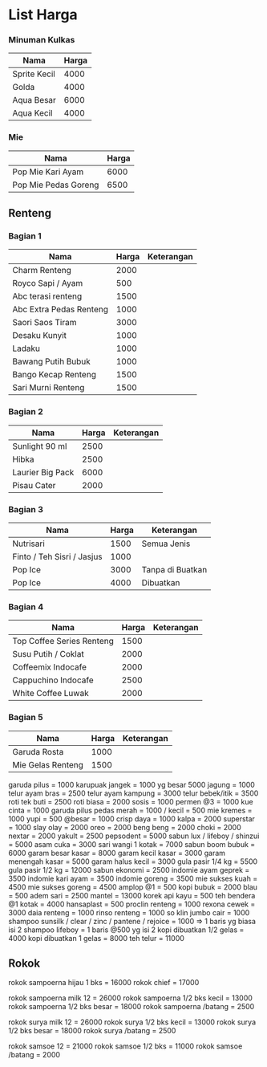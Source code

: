 # List Harga

### Minuman Kulkas
|Nama | Harga |
|------|-------|
|Sprite Kecil | 4000|
|Golda | 4000|
|Aqua Besar | 6000|
|Aqua Kecil | 4000|

### Mie
|Nama | Harga |
|------|-------|
|Pop Mie Kari Ayam | 6000 |
|Pop Mie Pedas Goreng | 6500 |

## Renteng

### Bagian 1
|Nama | Harga | Keterangan |
|------|-------|-----------|
|Charm Renteng | 2000 | |
|Royco Sapi / Ayam | 500 ||
|Abc terasi renteng | 1500 ||
|Abc Extra Pedas Renteng | 1000 ||
|Saori Saos Tiram | 3000||
|Desaku Kunyit | 1000 ||
|Ladaku | 1000 ||
|Bawang Putih Bubuk | 1000 ||
|Bango Kecap Renteng | 1500 ||
|Sari Murni Renteng | 1500 ||

### Bagian 2
|Nama | Harga | Keterangan |
|------|-------|-----------|
|Sunlight 90 ml | 2500 ||
|Hibka | 2500 ||
|Laurier Big Pack | 6000||
|Pisau Cater | 2000||


### Bagian 3
|Nama | Harga | Keterangan |
|------|-------|-----------|
|Nutrisari | 1500 |Semua Jenis|
|Finto / Teh Sisri / Jasjus | 1000 ||
|Pop Ice | 3000|Tanpa di Buatkan|
|Pop Ice | 4000|Dibuatkan|


### Bagian 4
|Nama | Harga | Keterangan |
|------|-------|-----------|
|Top Coffee Series Renteng | 1500||
|Susu Putih / Coklat | 2000 ||
|Coffeemix Indocafe | 2000 ||
|Cappuchino Indocafe | 2500 ||
|White Coffee Luwak | 2000 ||


### Bagian 5
|Nama | Harga | Keterangan |
|------|-------|-----------|
|Garuda Rosta | 1000 ||
|Mie Gelas Renteng | 1500 ||
garuda pilus = 1000
karupuak jangek = 1000 yg besar 5000
jagung = 1000
telur ayam bras = 2500
telur ayam kampung = 3000
telur bebek/itik = 3500
roti tek buti = 2500
roti biasa = 2000
sosis = 1000
permen @3 = 1000
kue cinta = 1000
garuda pilus pedas merah = 1000 / kecil = 500
mie kremes = 1000
yupi = 500 @besar = 1000
crisp daya = 1000
kalpa = 2000
superstar = 1000
slay olay = 2000
oreo = 2000
beng beng = 2000
choki = 2000
nextar = 2000
yakult = 2500
pepsodent = 5000
sabun lux / lifeboy / shinzui = 5000
asam cuka = 3000
sari wangi 1 kotak = 7000
sabun boom bubuk = 6000
garam besar kasar = 8000
garam kecil kasar = 3000
garam menengah kasar = 5000
garam halus kecil = 3000
gula pasir 1/4 kg = 5500
gula pasir 1/2 kg = 12000
sabun ekonomi = 2500
indomie ayam geprek = 3500
indomie kari ayam = 3500
indomie goreng = 3500
mie sukses kuah = 4500
mie sukses goreng = 4500
amplop @1 = 500
kopi bubuk = 2000
blau = 500
adem sari = 2500
mantel = 13000
korek api kayu = 500
teh bendera @1 kotak = 4000
hansaplast = 500
proclin renteng = 1000
rexona cewek = 3000
daia renteng = 1000
rinso renteng = 1000
so klin jumbo cair = 1000
shampoo sunsilk / clear / zinc / pantene / rejoice = 1000 => 1 baris yg biasa isi 2
shampoo lifeboy = 1 baris @500 yg isi 2 
kopi dibuatkan 1/2 gelas = 4000
kopi dibuatkan 1 gelas = 8000
teh telur = 11000

## Rokok
rokok sampoerna hijau 1 bks = 16000
rokok chief = 17000

rokok sampoerna milk 12 = 26000
rokok sampoerna 1/2 bks kecil = 13000
rokok sampoerna 1/2 bks besar = 18000
rokok sampoerna /batang = 2500

rokok surya milk 12 = 26000
rokok surya 1/2 bks kecil = 13000
rokok surya 1/2 bks besar = 18000
rokok surya /batang = 2500

rokok samsoe 12 = 21000
rokok samsoe 1/2 bks = 11000
rokok samsoe /batang = 2000

